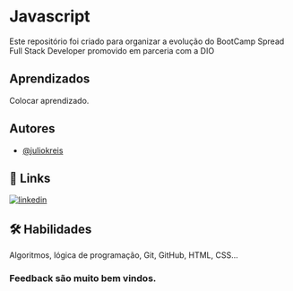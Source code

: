 # Javascript
Este repositório foi criado para organizar a evolução do BootCamp Spread Full Stack Developer promovido em parceria com a DIO

## Aprendizados

Colocar aprendizado.


## Autores

- [@juliokreis](https://www.github.com/juliokreis)


## 🔗 Links
[![linkedin](https://img.shields.io/badge/linkedin-0A66C2?style=for-the-badge&logo=linkedin&logoColor=white)](https://www.linkedin.com/in/juliokreis/)


## 🛠 Habilidades
Algoritmos, lógica de programação, Git, GitHub, HTML, CSS...

### Feedback são muito bem vindos.



